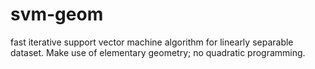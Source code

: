 # svm-geom
fast iterative support vector machine algorithm for linearly separable dataset. Make use of elementary geometry; no quadratic programming.

